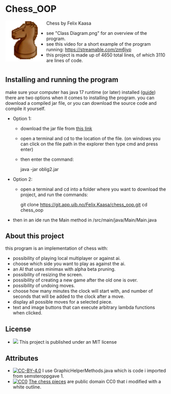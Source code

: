 # Chess_OOP

<img src="/src/resources/knightB.png" align="left" width="128px" height="128px"/>
Chess by Felix Kaasa

- see "Class Diagram.png" for an overview of the program.
- see this video for a short example of the program running: https://streamable.com/zm6jyp
- this project is made up of 4650 total lines, of which 3110 are lines of code.
#

 ## Installing and running the program
make sure your computer has java 17 runtime (or later) installed ([guide](https://docs.oracle.com/en/java/javase/17/install/overview-jdk-installation.html#GUID-8677A77F-231A-40F7-98B9-1FD0B48C346A))
there are two options when it comes to installing the program. you can download a compiled jar file, or you can download the source code and compile it yourself.

 - Option 1:
   - download the jar file from [this link](https://git.app.uib.no/Felix.Kaasa/chess_oop/-/blob/998fc004c196130c7ba2a75e02455c25fdad6ed8/oblig2.jar)
   - open a terminal and cd to the location of the file. (on windows you can click on the file path in the explorer then type cmd and press enter)
   - then enter the command:
 
      java -jar oblig2.jar

 - Option 2:
   - open a terminal and cd into a folder where you want to download the project, and run the commands:

      git clone https://git.app.uib.no/Felix.Kaasa/chess_oop.git
      cd chess_oop

 - then in an ide run the Main method in /src/main/java/Main/Main.java

 ## About this project
 this program is an implementation of chess with:
- possibility of playing local multiplayer or against ai.
- choose which side you want to play as against the ai.
- an AI that uses minimax with alpha beta pruning.
- possibility of resizing the screen.
- possibility of creating a new game after the old one is over.
- possibility of undoing moves.
- choose how many minutes the clock will start with, and number of seconds that will be added to the clock after a move.
- display all possible moves for a selected piece.
- text and image buttons that can execute arbitrary lambda functions when clicked.

## License 
- [<img src="https://img.shields.io/badge/license-MIT-green"/>](https://choosealicense.com/licenses/mit/)
 This project is published under an MIT license 

## Attributes
- [![CC-BY-4.0](https://licensebuttons.net/l/by-nc/4.0/88x31.png)](https://creativecommons.org/licenses/by/4.0/) I use GraphicHelperMethods.java which is code i imported from semsteroppgave 1.
- [![CC0](https://i.creativecommons.org/p/zero/1.0/88x31.png)](https://creativecommons.org/publicdomain/zero/1.0/) [The chess pieces](https://opengameart.org/content/chess-pieces-and-a-board) are public domain CC0  that i modified with a white outline.
